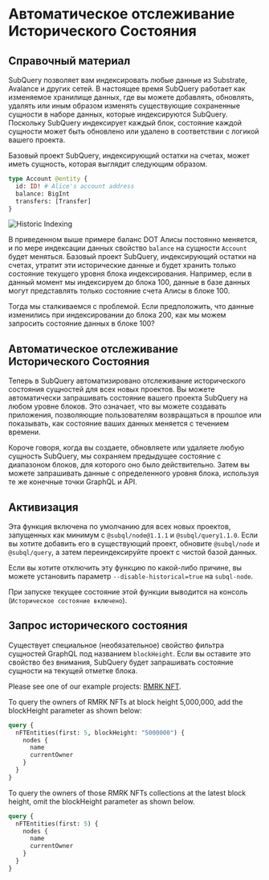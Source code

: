 # Автоматическое отслеживание Исторического Состояния

## Справочный материал

SubQuery позволяет вам индексировать любые данные из Substrate, Avalance и других сетей. В настоящее время SubQuery работает как изменяемое хранилище данных, где вы можете добавлять, обновлять, удалять или иным образом изменять существующие сохраненные сущности в наборе данных, которые индексируются SubQuery. Поскольку SubQuery индексирует каждый блок, состояние каждой сущности может быть обновлено или удалено в соответствии с логикой вашего проекта.

Базовый проект SubQuery, индексирующий остатки на счетах, может иметь сущность, которая выглядит следующим образом.

```graphql
type Account @entity {
  id: ID! # Alice's account address
  balance: BigInt
  transfers: [Transfer]
}
```

![Historic Indexing](/assets/img/historic_indexing.png)

В приведенном выше примере баланс DOT Алисы постоянно меняется, и по мере индексации данных свойство `balance` на сущности `Account` будет меняться. Базовый проект SubQuery, индексирующий остатки на счетах, утратит эти исторические данные и будет хранить только состояние текущего уровня блока индексирования. Например, если в данный момент мы индексируем до блока 100, данные в базе данных могут представлять только состояние счета Алисы в блоке 100.

Тогда мы сталкиваемся с проблемой. Если предположить, что данные изменились при индексировании до блока 200, как мы можем запросить состояние данных в блоке 100?

## Автоматическое отслеживание Исторического Состояния

Теперь в SubQuery автоматизировано отслеживание исторического состояния сущностей для всех новых проектов. Вы можете автоматически запрашивать состояние вашего проекта SubQuery на любом уровне блоков. Это означает, что вы можете создавать приложения, позволяющие пользователям возвращаться в прошлое или показывать, как состояние ваших данных меняется с течением времени.

Короче говоря, когда вы создаете, обновляете или удаляете любую сущность SubQuery, мы сохраняем предыдущее состояние с диапазоном блоков, для которого оно было действительно. Затем вы можете запрашивать данные с определенного уровня блока, используя те же конечные точки GraphQL и API.

## Активизация

Эта функция включена по умолчанию для всех новых проектов, запущенных как минимум с `@subql/node@1.1.1` и `@subql/query1.1.0`. Если вы хотите добавить его в существующий проект, обновите `@subql/node` и `@subql/query`, а затем переиндексируйте проект с чистой базой данных.

Если вы хотите отключить эту функцию по какой-либо причине, вы можете установить параметр `--disable-historical=true` на `subql-node`.

При запуске текущее состояние этой функции выводится на консоль (`Историческое состояние включено`).

## Запрос исторического состояния

Существует специальное (необязательное) свойство фильтра сущностей GraphQL под названием `blockHeight`. Если вы оставите это свойство без внимания, SubQuery будет запрашивать состояние сущности на текущей отметке блока.

Please see one of our example projects: [RMRK NFT](https://explorer.subquery.network/subquery/subquery/rmrk-nft-historical).

To query the owners of RMRK NFTs at block height 5,000,000, add the blockHeight parameter as shown below:

```graphql
query {
  nFTEntities(first: 5, blockHeight: "5000000") {
    nodes {
      name
      currentOwner
    }
  }
}
```

To query the owners of those RMRK NFTs collections at the latest block height, omit the blockHeight parameter as shown below.

```graphql
query {
  nFTEntities(first: 5) {
    nodes {
      name
      currentOwner
    }
  }
}
```